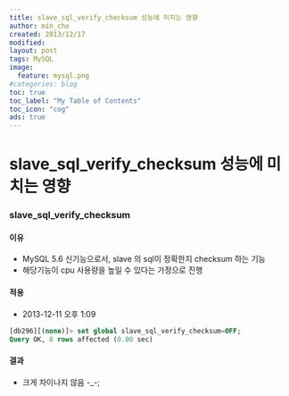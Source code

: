 ```yaml
---
title: slave_sql_verify_checksum 성능에 미치는 영향
author: min_cho
created: 2013/12/17
modified:
layout: post
tags: MySQL
image:
  feature: mysql.png
#categories: blog
toc: true
toc_label: "My Table of Contents"
toc_icon: "cog"
ads: true
---
```


# slave_sql_verify_checksum 성능에 미치는 영향

### slave_sql_verify_checksum 

#### 이유

  * MySQL 5.6 신기능으로서, slave 의 sql이 정확한지 checksum 하는 기능
  * 해당기능이 cpu 사용량을 높일 수 있다는 가정으로 진행




#### 적용

  * 2013-12-11 오후 1:09

```sql
[db296][(none)]> set global slave_sql_verify_checksum=OFF;  
Query OK, 0 rows affected (0.00 sec)  
```

#### 결과

  * 크게 차이나지 않음 -_-;
